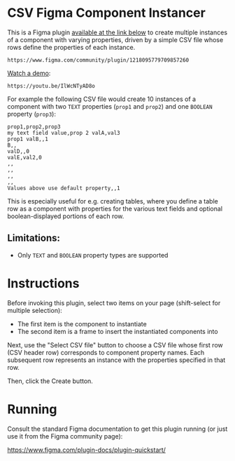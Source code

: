 # CSV Figma Component Instancer

This is a Figma plugin [available at the link 
below](https://www.figma.com/community/plugin/1218095779709857260) to create 
multiple instances of a component with varying properties, driven by a simple 
CSV file whose rows define the properties of each instance.

    https://www.figma.com/community/plugin/1218095779709857260

[Watch a demo](https://youtu.be/IlWcNTyAD8o):

    https://youtu.be/IlWcNTyAD8o

For example the following CSV file would create 10 instances of a component 
with two `TEXT` properties (`prop1` and `prop2`) and one `BOOLEAN` property 
(`prop3`):

```
prop1,prop2,prop3
my text field value,prop 2 valA,val3
prop1 valB,,1
B,,
valD,,0
valE,val2,0
,,
,,
,,
,,
Values above use default property,,1
```

This is especially useful for e.g. creating tables, where you define a table row
as a component with properties for the various text fields and optional
boolean-displayed portions of each row.

## Limitations:

- Only `TEXT` and `BOOLEAN` property types are supported

# Instructions

Before invoking this plugin, select two items on your page (shift-select for
multiple selection):

  - The first item is the component to instantiate
  - The second item is a frame to insert the instantiated components into

Next, use the "Select CSV file" button to choose a CSV file whose first row
(CSV header row) corresponds to component property names. Each subsequent row
represents an instance with the properties specified in that row.

Then, click the Create button.

# Running

Consult the standard Figma documentation to get this plugin running (or just 
use it from the Figma community page):

  https://www.figma.com/plugin-docs/plugin-quickstart/
